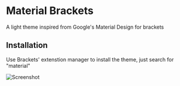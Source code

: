# Material Brackets 

A light theme inspired from Google's Material Design for brackets

## Installation
Use Brackets' extenstion manager to install the theme, just search for "material"

![Screenshot](https://github.com/kmelkon/material-brackets/raw/master/screenshot.png)
